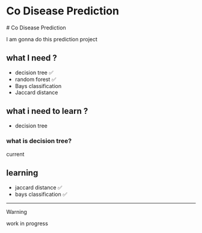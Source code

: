 # Co Disease Prediction
<div align="left">
# Co Disease Prediction
</div>


I am gonna do this prediction project 


## what I need ?
- decision tree ✅
- random forest ✅ 
- Bays classification 
- Jaccard distance 


## what i need to learn ?
- decision tree

### what is decision tree? 




current 
## learning 
- jaccard distance ✅
- bays classification ✅ 

---


> [!WARNING]
> work in progress 

